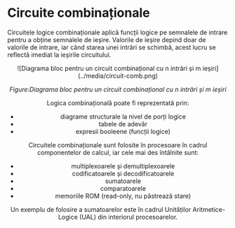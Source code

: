 # Circuite combinaționale

Circuitele logice combinaționale aplică funcții logice pe semnalele de intrare pentru a obține semnalele de ieșire. Valorile de ieșire depind doar de valorile de intrare, iar când starea unei intrări se schimbă, acest lucru se reflectă imediat la ieșirile circuitului.

<div align="center">
![Diagrama bloc pentru un circuit combinațional cu n intrări și m ieșiri](../media/circuit-comb.png)

_Figure:Diagrama bloc pentru un circuit combinațional cu n intrări și m ieșiri_

<div>


Logica combinațională poate fi reprezentată prin:
  - diagrame structurale la nivel de porți logice
  - tabele de adevăr
  - expresii booleene (funcții logice)

Circuitele combinaționale sunt folosite în procesoare în cadrul componentelor de calcul, iar cele mai des întâlnite sunt:
  - multiplexoarele și demultiplexoarele
  - codificatoarele și decodificatoarele
  - sumatoarele
  - comparatoarele
  - memoriile ROM (read-only, nu păstrează stare)

Un exemplu de folosire a sumatoarelor este în cadrul Unităților Aritmetice-Logice (UAL) din interiorul procesoarelor.
